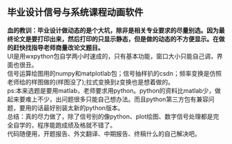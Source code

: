 ## 毕业设计信号与系统课程动画软件
**血的教训：毕业设计做动态的是个大坑，除非是相关专业要求的尽量别选。因为最终论文是要打印出来，然后打印的只显示静态，但是做的动态的不方便显示。在做的赶快找指导老师商量改论文题目。**<br>
UI是用wxpython包自学两小时速成的，只有基本功能，窗口大小只能自己调，界面也很丑。<br>
信号运算绘图用的numpy和matplotlab包；信号抽样扒的csdn；频率变换是仿照老师给的样图做的(样图没了);拉式变换到z变换也是想着做的。<br>
ps:本来选题是要用matlab，老师要求用python。python的资料比matlab少，做起来要难上不少，出问题很多只能自己想办法。而且python第三方包有兼容问题，要用的话最好别装太新的python版本。<br>
总结：真的尽力做了，除了信号别的像python、plot绘图、数字信号处理都是完全自学的，程序能跑成绩及格就不错了。<br>
代码随便用，开题报告、外文翻译、中期报告、终稿什么的自己解决吧。
